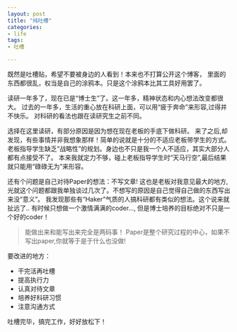 ```yaml
---
layout: post
title: "纯吐槽"
categories:
- life
tags:
- 吐槽

---
```



既然是吐槽贴，希望不要被身边的人看到！本来也不打算公开这个博客，
里面的东西都很乱，权当是自己的涂鸦本。只是这个涂鸦本比其工具好用罢了。

读研一年多了，现在已是“博士生”了。这一年多，精神状态和内心想法改变都很大。
过去的一年多，生活的重心放在科研上面，可以用“疲于奔命”来形容,过得并不快乐。
对科研的看法也跟在读研究生之前不同。

选择在这里读研，有部分原因是因为想在现在老板的手底下做科研。
来了之后,却发现，有些事情并非我想象那样！简单的说就是十分的不适应老板带学生的方式。
老板指导学生缺乏“战略性”的规划。身边也不只是我一个人不适应，其实大部分人都有点接受不了。
本来我就定力不够，碰上老板指导学生时“天马行空”,最后结果就只能用“碌碌无为”来形容。

还有个问题是自己对待Paper的想法：不写文章! 这也是老板对我意见最大的地方, 
光就这个问题都跟我单独谈过几次了。不想写的原因是自己觉得自己做的东西写出来没“意义”。
我发现那些有“Haker”气质的人搞科研都有类似的想法。这个说来就扯远了..
有时候只想做一个激情满满的coder..., 但是博士培养的目标绝对不只是一个好的coder！

> 能做出来和能写出来完全是两码事！
> Paper是整个研究过程的中心，如果不写出paper,你就等于是于什么也没做!

要改进的地方：
*   干完活再吐槽
*   提高执行力
*   认真对待文章
*   培养好科研习惯
*   注意沟通方式

吐槽完毕，搞完工作，好好放松下！
